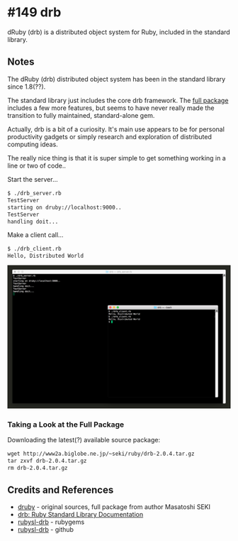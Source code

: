 # #149 drb

dRuby (drb) is a distributed object system for Ruby, included in the standard library.

## Notes

The dRuby (drb) distributed object system has been in the standard library since 1.8(??).

The standard library just includes the core drb framework.
The [full package](http://www2a.biglobe.ne.jp/~seki/ruby/druby.html)
includes a few more features, but seems to have never really made the transition to fully maintained, standard-alone gem.

Actually, drb is a bit of a curiosity. It's main use appears to be for personal productivity gadgets
or simply research and exploration of distributed computing ideas.

The really nice thing is that it is super simple to get something working in a line or two of code..

Start the server...

    $ ./drb_server.rb
    TestServer
    starting on druby://localhost:9000..
    TestServer
    handling doit...

Make a client call...

    $ ./drb_client.rb
    Hello, Distributed World

![console](./assets/console.png?raw=true)

### Taking a Look at the Full Package

Downloading the latest(?) available source package:

    wget http://www2a.biglobe.ne.jp/~seki/ruby/drb-2.0.4.tar.gz
    tar zxvf drb-2.0.4.tar.gz
    rm drb-2.0.4.tar.gz

## Credits and References

* [druby](http://www2a.biglobe.ne.jp/~seki/ruby/druby.html) - original sources, full package from author Masatoshi SEKI
* [drb: Ruby Standard Library Documentation](https://ruby-doc.org/stdlib-2.7.2/libdoc/drb/rdoc/index.html)
* [rubysl-drb](https://rubygems.org/gems/rubysl-drb) - rubygems
* [rubysl-drb](https://github.com/jeremyvdw/rubysl-drb) - github
